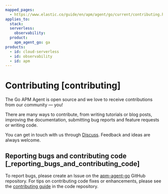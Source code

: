 ```yaml
---
mapped_pages:
  - https://www.elastic.co/guide/en/apm/agent/go/current/contributing.html
applies_to:
  stack:
  serverless:
    observability:
  product:
    apm_agent_go: ga
products:
  - id: cloud-serverless
  - id: observability
  - id: apm
---
```


# Contributing [contributing]

The Go APM Agent is open source and we love to receive contributions from our community — you!

There are many ways to contribute, from writing tutorials or blog posts, improving the documentation, submitting bug reports and feature requests or writing code.

You can get in touch with us through [Discuss](https://discuss.elastic.co/c/apm). Feedback and ideas are always welcome.


## Reporting bugs and contributing code [_reporting_bugs_and_contributing_code]

To report bugs, please create an Issue on the [apm-agent-go](https://github.com/elastic/apm-agent-go) GitHub repository. For tips on contributing code fixes or enhancements, please see the [contributing guide](https://github.com/elastic/apm-agent-go/blob/main/CONTRIBUTING.md) in the code repository.


